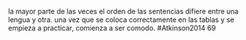 la mayor parte de las veces el orden de las sentencias difiere entre una lengua y otra.
una vez que se coloca correctamente en las tablas y se empieza a practicar, comienza a ser comodo.
#Atkinson2014 69

